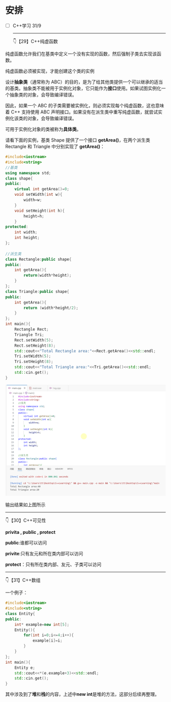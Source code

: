 # 安排

- [ ] C++学习 31/9

  ---

  👇【29】C++纯虚函数

纯虚函数允许我们在基类中定义一个没有实现的函数，然后强制子类去实现该函数。

纯虚函数必须被实现，才能创建这个类的实例

设计**抽象类**（通常称为 ABC）的目的，是为了给其他类提供一个可以继承的适当的基类。抽象类不能被用于实例化对象，它只能作为**接口**使用。如果试图实例化一个抽象类的对象，会导致编译错误。

因此，如果一个 ABC 的子类需要被实例化，则必须实现每个纯虚函数，这也意味着 C++ 支持使用 ABC 声明接口。如果没有在派生类中重写纯虚函数，就尝试实例化该类的对象，会导致编译错误。

可用于实例化对象的类被称为**具体类**。

请看下面的实例，基类 Shape 提供了一个接口 **getArea()**，在两个派生类 Rectangle 和 Triangle 中分别实现了 **getArea()**：

```C++
#include<iostream>
#include<string>
//基类
using namespace std;
class shape{
public:
    virtual int getArea()=0;
    void setWidth(int w){
        width=w;
    }
    void setHeight(int h){
        height=h;
    }
protected:
    int width;
    int height;
};

//派生类
class Rectangle:public shape{
public:
    int getArea(){
        return(width*height);
    }
};
class Triangle:public shape{
public:
    int getArea(){
        return (width*height/2);
    }
};
int main(){
    Rectangle Rect;
    Triangle Tri;
    Rect.setWidth(5);
    Rect.setHeight(8);
    std::cout<<"Total Rectangle area:"<<Rect.getArea()<<std::endl;
    Tri.setWidth(5);
    Tri.setHeight(8);
    std::cout<<"Total Triangle area:"<<Tri.getArea()<<std::endl;
    std::cin.get();
}
```

![image-20241214145440618](image/12.14/image-20241214145440618.png)

输出结果如上图所示

---

👇【30】C++可见性

**privita , public , protect**

**public**:谁都可以访问

**privite**:只有友元和所在类内部可以访问

**protect**：只有所在类内部、友元、子类可以访问 

---

👇【31】C++数组

一个例子：

```C++
#include<iostream>
#include<string>
class Entity{
public:
    int* example=new int[5];
    Entity(){
        for(int i=0;i<=4;i++){
            example[i]=i;
        }
    }
};
int main(){
    Entity e;
    std::cout<<*(e.example+3)<<std::endl;
    std::cin.get();
}
```

其中涉及到了**堆**和**栈**的内容，上述中**new int**是堆的方法，这部分后续再整理。